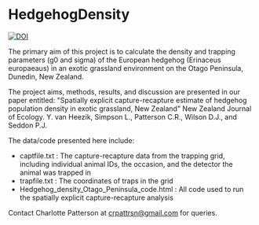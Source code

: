 # HedgehogDensity

<a href="https://zenodo.org/badge/latestdoi/618279716"><img src="https://zenodo.org/badge/618279716.svg" alt="DOI"></a>

The primary aim of this project is to calculate the density and trapping parameters (g0 and sigma) of the European hedgehog (Erinaceus europaeaus) in an exotic grassland environment on the Otago Peninsula, Dunedin, New Zealand.

The project aims, methods, results, and discussion are presented in our paper entitled: "Spatially explicit capture-recapture estimate of hedgehog population density in exotic grassland, New Zealand" New Zealand Journal of Ecology. Y. van Heezik, Simpson L., Patterson C.R., Wilson D.J., and Seddon P.J.

The data/code presented here include:
- captfile.txt : The capture-recapture data from the trapping grid, including individual animal IDs, the occasion, and the detector the animal was trapped in
- trapfile.txt : The coordinates of traps in the grid
- Hedgehog_density_Otago_Peninsula_code.html : All code used to run the spatially explicit capture-recapture analysis

Contact Charlotte Patterson at crpattrsn@gmail.com for queries.
